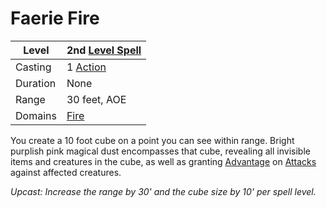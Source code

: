 # Faerie Fire

| Level    | 2nd [Level Spell](../../../Spell%20Level.md)        |
| -------- | --------------------------------------------------- |
| Casting  | 1 [Action](../../../../Game%20Procedures/Action.md) |
| Duration | None                                                |
| Range    | 30 feet, AOE                                        |
| Domains  | [Fire](../../../Spell%20Domains/Fire.md)            |

You create a 10 foot cube on a point you can see within range. Bright purplish pink magical dust encompasses that cube, revealing all invisible items and creatures in the cube, as well as granting [Advantage](../../../../Game%20Procedures/Dice%20Rolls/Advantage.md) on [Attacks](../../../../Game%20Procedures/Attack.md) against affected creatures.

*Upcast: Increase the range by 30' and the cube size by 10' per spell level.*